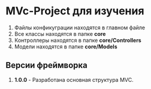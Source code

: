 <h1>MVc-Project для изучения</h1>
<ol>
    <li>Файлы конфикуграции находятся в главном файле</li>
    <li>Все классы находятся в папке <b>core</b></li>
    <li>Контроллеры находятся в папке <b>core/Controllers</b></li>
    <li>Модели находятся в папке <b>core/Models</b></li>
</ol>
<h2>Версии фреймворка</h2>
<ol>
    <li><b>1.0.0</b> - Разработана основная структура MVC.</li>
</ol>